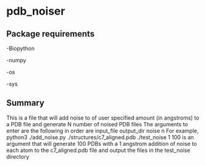 # pdb_noiser

## Package requirements

-Biopython

-numpy

-os

-sys


## Summary

This is a file that will add noise to of user specified amount (in angstroms) to a PDB file and generate N number of noised PDB files
The arguments to enter are the following in order are
      input_file
      output_dir
      noise
      n
For example, python3 ./add_noise.py ./structures/c7_aligned.pdb ./test_noise 1 100 is an argument that will generate 100 PDBs with a 1 angstrom 
addition of noise to each atom to the c7_aligned.pdb file and output the files in the test_noise directory
